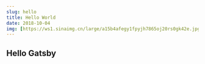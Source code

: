 ```yaml
---
slug: hello
title: Hello World
date: 2018-10-04
img: [https://ws1.sinaimg.cn/large/a15b4afegy1fpyjh7865oj20rs0gk42e.jpg]
---
```


## Hello Gatsby
